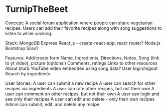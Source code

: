# TurnipTheBeet

Concept:
A social forum application where people can share vegetarian recipes. Users can add their favorite recipes along with song suggestions to listen to while cooking.

Stack:
MongoDB
Express
React.js - create-react-app, react router?
Node.js
Bootstrap
Sass?

Features:
Add/create form
Name, Ingredients, Directions, Notes, Song (link to yt video), picture (optional)
Comments, ratings
Links to other resources
About blurb
YouTube video embedded using song data?
User login/logout
Search by ingredients

User Stories:
A user can submit a new recipe
A user can search for other recipes via ingredients
A user can rate other recipes, but not their own
A user can comment on other recipes, but not their own
A user can login and see only their recipes
A user can edit and delete - only their own recipes
Admin can submit, edit, and delete any recipe.
